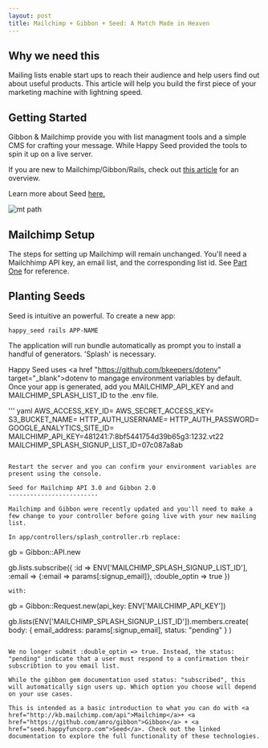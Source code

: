 ```yaml
---
layout: post
title: Mailchimp + Gibbon + Seed: A Match Made in Heaven
---
```


Why we need this
-------------------------
Mailing lists enable start ups to reach their audience and help users find out about useful products. This article will help you build the first piece of your marketing machine with lightning speed.

Getting Started
-------------------------

Gibbon & Mailchimp provide you with list managment tools and a simple CMS for crafting your message. While Happy Seed provided the tools to spin it up on a live server.

If you are new to Mailchimp/Gibbon/Rails, check out <a href="http://cheshireoctopus.github.io/blog/2014/01/23/mailchimp-plus-gibbon-plus-rails-create-a-basic-sign-up-form/" target="_blank">this article</a> for an overview.

Learn more about Seed <a href="http://seed.happyfuncorp.com/" target="_blank">here.</a>

![mt path](http://earlyblogger.com/wp-content/uploads/2015/03/mailchimp.jpg)

Mailchimp Setup
-------------------------
The steps for setting up Mailchimp will remain unchanged. You'll need a Mailchhimp API key, an email list, and the corresponding list id. See <a href="http://cheshireoctopus.github.io/blog/2014/01/23/mailchimp-plus-gibbon-plus-rails-create-a-basic-sign-up-form/" target="_blank"> Part One</a> for reference.

Planting Seeds
-------------------------
Seed is intuitive an powerful. To create a new app:
```
happy_seed rails APP-NAME
```

The application will run bundle automatically as prompt you to install a handful of generators. 'Splash' is necessary.

Happy Seed uses <a href "https://github.com/bkeepers/dotenv" target="_blank">dotenv</a> to mangage environment variables by default. Once your app is generated, add you MAILCHIMP_API_KEY and and MAILCHIMP_SPLASH_LIST_ID to the .env file.

''' yaml
AWS_ACCESS_KEY_ID=
AWS_SECRET_ACCESS_KEY=
S3_BUCKET_NAME=
HTTP_AUTH_USERNAME=
HTTP_AUTH_PASSWORD=
GOOGLE_ANALYTICS_SITE_ID=
MAILCHIMP_API_KEY=481241:7:8bf5441754d39b65g3:1232.vt22
MAILCHIMP_SPLASH_SIGNUP_LIST_ID=07c087a8ab
```

Restart the server and you can confirm your environment variables are present using the console.

Seed for Mailchimp API 3.0 and Gibbon 2.0
-------------------------

Mailchimp and Gibbon were recently updated and you'll need to make a few change to your controller before going live with your new mailing list.

In app/controllers/splash_controller.rb replace:

```
gb = Gibbon::API.new

gb.lists.subscribe({
	:id => ENV['MAILCHIMP_SPLASH_SIGNUP_LIST_ID'],
	:email => {:email => params[:signup_email]},
	:double_optin => true
})
```
with:

```
gb = Gibbon::Request.new(api_key: ENV['MAILCHIMP_API_KEY'])

gb.lists(ENV['MAILCHIMP_SPLASH_SIGNUP_LIST_ID']).members.create(
	body: {
		email_address: params[:signup_email], 
		status: "pending"
	}
)
```

We no longer submit :double_optin => true. Instead, the status: "pending" indicate that a user must respond to a confirmation their subscribtion to you email list.

While the gibbon gem documentation used status: "subscribed", this will automatically sign users up. Which option you choose will depend on your use cases.

This is intended as a basic introduction to what you can do with <a href="http://kb.mailchimp.com/api">Mailchimp</a>+ <a href="https://github.com/amro/gibbon">Gibbon</a> + <a href="seed.happyfuncorp.com">Seed</a>. Check out the linked documentation to explore the full functionality of these technologies.




